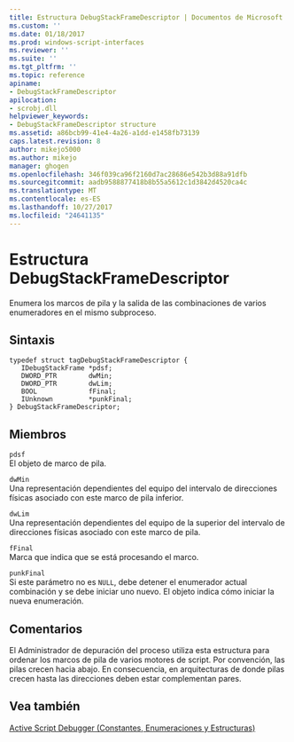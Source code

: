 ```yaml
---
title: Estructura DebugStackFrameDescriptor | Documentos de Microsoft
ms.custom: ''
ms.date: 01/18/2017
ms.prod: windows-script-interfaces
ms.reviewer: ''
ms.suite: ''
ms.tgt_pltfrm: ''
ms.topic: reference
apiname:
- DebugStackFrameDescriptor
apilocation:
- scrobj.dll
helpviewer_keywords:
- DebugStackFrameDescriptor structure
ms.assetid: a86bcb99-41e4-4a26-a1dd-e1458fb73139
caps.latest.revision: 8
author: mikejo5000
ms.author: mikejo
manager: ghogen
ms.openlocfilehash: 346f039ca96f2160d7ac28686e542b3d88a91dfb
ms.sourcegitcommit: aadb9588877418b8b55a5612c1d3842d4520ca4c
ms.translationtype: MT
ms.contentlocale: es-ES
ms.lasthandoff: 10/27/2017
ms.locfileid: "24641135"
---
```

# <a name="debugstackframedescriptor-structure"></a>Estructura DebugStackFrameDescriptor
Enumera los marcos de pila y la salida de las combinaciones de varios enumeradores en el mismo subproceso.  
  
## <a name="syntax"></a>Sintaxis  
  
```  
typedef struct tagDebugStackFrameDescriptor {  
   IDebugStackFrame *pdsf;  
   DWORD_PTR        dwMin;  
   DWORD_PTR        dwLim;  
   BOOL             fFinal;  
   IUnknown         *punkFinal;  
} DebugStackFrameDescriptor;  
```  
  
## <a name="members"></a>Miembros  
 `pdsf`  
 El objeto de marco de pila.  
  
 `dwMin`  
 Una representación dependientes del equipo del intervalo de direcciones físicas asociado con este marco de pila inferior.  
  
 `dwLim`  
 Una representación dependientes del equipo de la superior del intervalo de direcciones físicas asociado con este marco de pila.  
  
 `fFinal`  
 Marca que indica que se está procesando el marco.  
  
 `punkFinal`  
 Si este parámetro no es `NULL`, debe detener el enumerador actual combinación y se debe iniciar uno nuevo. El objeto indica cómo iniciar la nueva enumeración.  
  
## <a name="remarks"></a>Comentarios  
 El Administrador de depuración del proceso utiliza esta estructura para ordenar los marcos de pila de varios motores de script. Por convención, las pilas crecen hacia abajo. En consecuencia, en arquitecturas de donde pilas crecen hasta las direcciones deben estar complementan pares.  
  
## <a name="see-also"></a>Vea también  
 [Active Script Debugger (Constantes, Enumeraciones y Estructuras)](../../winscript/reference/active-script-debugger-constants-enumerations-and-structures.md)